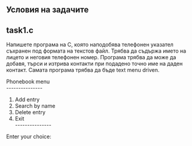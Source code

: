 
## Условия на задачите

## task1.c 

Напишете програма на C, която наподобява телефонен указател съхранен под формата на текстов файл. Трябва да съдържа името на лицето и неговия телефонен номер. Програма трябва да може да добавя, търси и изтрива контакти при подадено точно име на даден контакт. Самата програма трябва да бъде text menu driven.

Phonebook menu <br />
--------------- <br />
1. Add entry <br />
2. Search by name <br />
3. Delete entry <br />
4. Exit <br />
--------------- <br />

Enter your choice:




